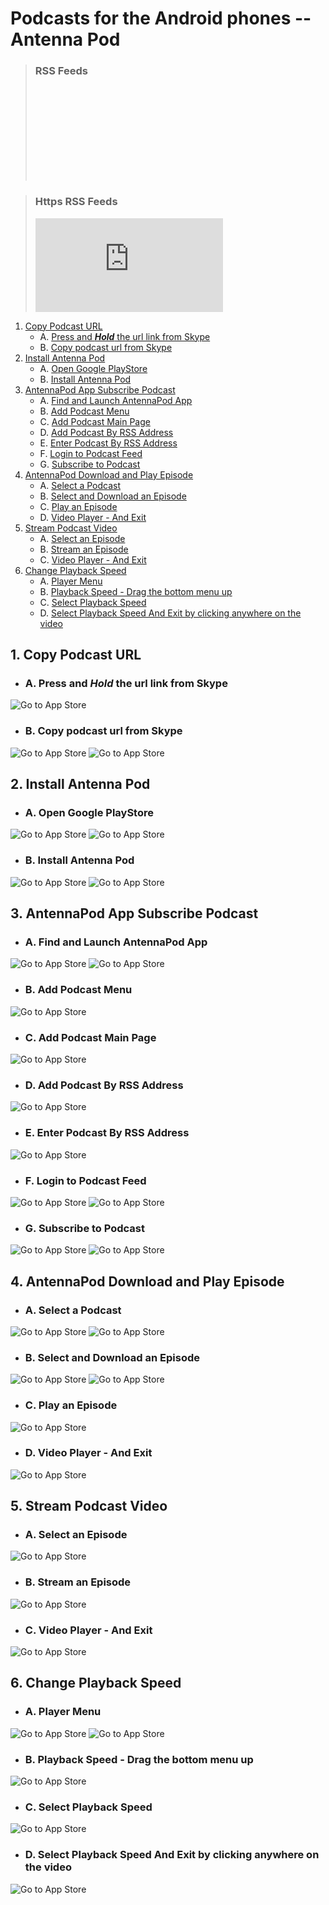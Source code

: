 # Podcasts for the Android phones -- Antenna Pod

> ### RSS Feeds
> ![RSS Feed](rss://file-us.ziongjcc.org/rss/chinese.rss)

> ### Https RSS Feeds
> ![RSS Feed](https://file-us.ziongjcc.org/rss/chinese.rss)

1. [Copy Podcast URL](#1-copy-podcast-url)
    * A. [Press and ___Hold___ the url link from Skype](#a-press-and-hold-the-url-link-from-skype)
    * B. [Copy podcast url from Skype](#b-copy-podcast-url-from-skype)
3. [Install Antenna Pod](#2-install-antenna-pod)
    * A. [Open Google PlayStore](#a-open-google-playstore)
    * B. [Install Antenna Pod](#b-install-antenna-pod)
3. [AntennaPod App Subscribe Podcast](#3-antennapod-app-subscribe-podcast)
    * A. [Find and Launch AntennaPod App](#a-find-and-launch-antennapod-app)
    * B. [Add Podcast Menu](#b-add-podcast-menu)
    * C. [Add Podcast Main Page](#c-add-podcast-main-page)
    * D. [Add Podcast By RSS Address](#d-add-podcast-by-rss-address)
    * E. [Enter Podcast By RSS Address](#e-enter-podcast-by-rss-address)
    * F. [Login to Podcast Feed](#f-login-to-podcast-feed)
    * G. [Subscribe to Podcast](#g-subscribe-to-podcast)
4. [AntennaPod Download and Play Episode](#4-antennapod-download-and-play-episode)
    * A. [Select a Podcast](#a-select-a-podcast)
    * B. [Select and Download an Episode](#b-select-and-download-an-episode)
    * C. [Play an Episode](#c-play-an-episode)
    * D. [Video Player - And Exit](#d-video-player---and-exit)
5. [Stream Podcast Video](#5-stream-podcast-video)
    * A. [Select an Episode](#a-select-a-podcast)
    * B. [Stream an Episode](#b-stream-an-episode)
    * C. [Video Player - And Exit](#c-video-player---and-exit)
6. [Change Playback Speed](#6-change-playback-speed)
    * A. [Player Menu](#a-player-menu)
    * B. [Playback Speed - Drag the bottom menu up](#b-playback-speed---drag-the-bottom-menu-up)
    * C. [Select Playback Speed](#c-select-playback-speed)
    * D. [Select Playback Speed And Exit by clicking anywhere on the video](#d-select-playback-speed-and-exit-by-clicking-anywhere-on-the-video)

## 1. Copy Podcast URL

* ### A. Press and ___Hold___ the url link from Skype

![Go to App Store](images/antennapod/MD-Skype-UrlInChat.png)

* ### B. Copy podcast url from Skype

![Go to App Store](images/antennapod/MD-Skype-ContextMenu.png)
![Go to App Store](images/antennapod/MD-Skype-UrlCopied.png)


## 2. Install Antenna Pod

* ### A. Open Google PlayStore

![Go to App Store](images/antennapod/MD-HomeScreen-PlayStore.png)
![Go to App Store](images/antennapod/MD-PlayStore-Home.png)

* ### B. Install Antenna Pod

![Go to App Store](images/antennapod/MD-PlayStore-Search.png)
![Go to App Store](images/antennapod/MD-PlayStore-AntennaPod.png)

## 3. AntennaPod App Subscribe Podcast

* ### A. Find and Launch AntennaPod App

![Go to App Store](images/antennapod/MD-PlayStore-AntennaPod-Ready.png)
![Go to App Store](images/antennapod/MD-HomeScreen-Media.png)

* ### B. Add Podcast Menu

![Go to App Store](images/antennapod/MD-AntennaPod-FirstPage.png)

* ### C. Add Podcast Main Page

![Go to App Store](images/antennapod/MD-AntennaPod-AddPodcast-Main.png)

* ### D. Add Podcast By RSS Address

![Go to App Store](images/antennapod/MD-AntennaPod-AddPodcast-Main.png)

* ### E. Enter Podcast By RSS Address

![Go to App Store](images/antennapod/MD-AntennaPod-AddPodcast-RssUrl.png)

* ### F. Login to Podcast Feed

![Go to App Store](images/antennapod/MD-AntennaPod-AddPodcast-Login.png)
![Go to App Store](images/antennapod/MD-AntennaPod-AddPodcast-FillForm.png)

* ### G. Subscribe to Podcast

![Go to App Store](images/antennapod/MD-AntennaPod-Subscribe.png)
![Go to App Store](images/antennapod/MD-AntennaPod-Podcast-List.png)

## 4. AntennaPod Download and Play Episode

* ### A. Select a Podcast

![Go to App Store](images/antennapod/MD-AntennaPod-ContextMenu.png)
![Go to App Store](images/antennapod/MD-AntennaPod-Menu-Subscriptions.png)

* ### B. Select and Download an Episode

![Go to App Store](images/antennapod/MD-AntennaPod-Podcast-List-Download.png)
![Go to App Store](images/antennapod/MD-AntennaPod-Podcast-Downloading.png)

* ### C. Play an Episode

![Go to App Store](images/antennapod/MD-AntennaPod-Podcast-Downloaded.png)

* ### D. Video Player - And Exit

![Go to App Store](images/antennapod/MD-AntennaPod-Podcast-Playing.png)

## 5. Stream Podcast Video

* ### A. Select an Episode

![Go to App Store](images/antennapod/MD-AntennaPod-Podcast-List-Details.png)

* ### B. Stream an Episode

![Go to App Store](images/antennapod/MD-AntennaPod-Podcast-Detail.png)

* ### C. Video Player - And Exit

![Go to App Store](images/antennapod/MD-AntennaPod-Podcast-Playing.png)

## 6. Change Playback Speed

* ### A. Player Menu

![Go to App Store](images/antennapod/MD-AntennaPod-Player-ContextMenu.png)
![Go to App Store](images/antennapod/MD-AntennaPod-Player-Menu.png)

* ### B. Playback Speed - Drag the bottom menu up

![Go to App Store](images/antennapod/MD-AntennaPod-Player-PlaybackSpeed.png)

* ### C. Select Playback Speed

![Go to App Store](images/antennapod/MD-AntennaPod-Player-PlaybackSpeed-Drop.png)

* ### D. Select Playback Speed And Exit by clicking anywhere on the video

![Go to App Store](images/antennapod/MD-AntennaPod-Player-PlaybackSpeed-1.5.png)

